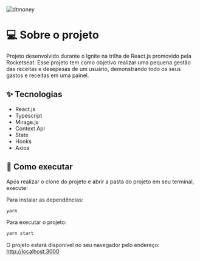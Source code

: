 ![dtmoney](https://user-images.githubusercontent.com/44211093/159385032-6a1300cb-fde2-48d5-a08a-d1f5911f4654.png)

# 💻 Sobre o projeto

Projeto desenvolvido durante o Ignite na trilha de React.js promovido pela Rocketseat. Esse projeto tem como objetivo realizar uma pequena gestão das receitas e desepesas de um usuário, demonstrando todo os seus gastos e receitas em uma painel.

## ✨ Tecnologias
 - React.js
 - Typescript
 - Mirage.js
 - Context Api
 - State
 - Hooks
 - Axios

## 🚀 Como executar

Após realizar o clone do projeto e abrir a pasta do projeto em seu terminal, execute:

Para instalar as dependências:

```bash
yarn
```

Para executar o projeto:

```bash
yarn start
```

O projeto estará disponível no seu navegador pelo endereço:
 [http://localhost:3000](http://localhost:3000)
